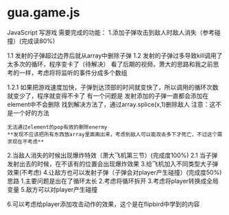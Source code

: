 # gua.game.js
JavaScript 写游戏
需要完成的功能：
1.添加子弹攻击到敌人时敌人消失（参考碰撞）(完成读80%)

1.1 发射的子弹超过边界后就从array中删除子弹
1.2 发射的子弹过多导致kill调用了太多次的循环，程序变卡了（待解决）
    看了后期的视频，萧大的思路和我之前思考的一样，考虑将将监听的事件分成多个数组

1.2.1 如果把游戏速度加快，子弹到达顶部的时间就变快了，所以调用的循环次数就变少了，程序就变得不卡了
    有一个问题是 发射添加的子弹一直都会添加在element中不会删除
        找到解决方法了，通过array.splice(x,1)删除敌人 注意：这不是一个好的方法

    无法通过element的pop有效的删除enermy
    **发现不应该把所有东西放array里面画出来，考虑到敌人可以能攻击多下才死亡，不过这个需求现在不考虑**
2.当敌人消失的时候出现爆炸特效（萧大飞机第三节）(完成度100%)
2.1 当子弹发射出去的时候，在不该有的位置会出现爆炸效果
3.给飞机加入不同类型大子弹效果(不考虑)
4.让敌方也可以发射子弹（子弹会对player产生碰撞）(完成度50%)
    思路 1.主要问题是出在了循环太长
        2.考虑将循环拆开
        3.考虑将player转换成全局变量
5.敌方可以对player产生碰撞

6.可以考虑给player添加攻击动作的效果，这个是在flipbird中学到的内容